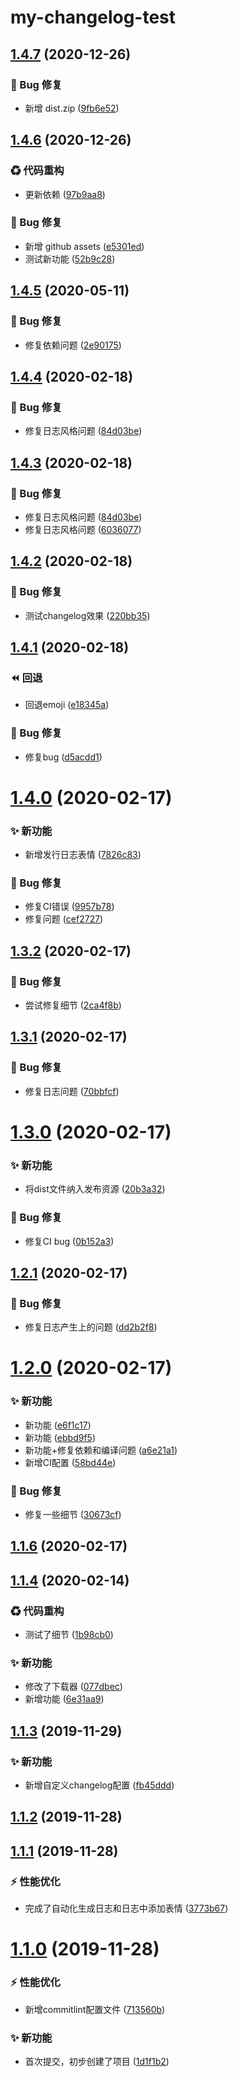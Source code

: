 # my-changelog-test

## [1.4.7](https://github.com/CaoMeiYouRen/my-changelog-test/compare/v1.4.6...v1.4.7) (2020-12-26)


### 🐛 Bug 修复

* 新增 dist.zip ([9fb6e52](https://github.com/CaoMeiYouRen/my-changelog-test/commit/9fb6e52))

## [1.4.6](https://github.com/CaoMeiYouRen/my-changelog-test/compare/v1.4.5...v1.4.6) (2020-12-26)


### ♻ 代码重构

* 更新依赖 ([97b9aa8](https://github.com/CaoMeiYouRen/my-changelog-test/commit/97b9aa8))


### 🐛 Bug 修复

* 新增 github assets ([e5301ed](https://github.com/CaoMeiYouRen/my-changelog-test/commit/e5301ed))
* 测试新功能 ([52b9c28](https://github.com/CaoMeiYouRen/my-changelog-test/commit/52b9c28))

## [1.4.5](https://github.com/CaoMeiYouRen/my-changelog-test/compare/v1.4.4...v1.4.5) (2020-05-11)


### 🐛 Bug 修复

* 修复依赖问题 ([2e90175](https://github.com/CaoMeiYouRen/my-changelog-test/commit/2e90175))

## [1.4.4](https://github.com/CaoMeiYouRen/my-changelog-test/compare/v1.4.3...v1.4.4) (2020-02-18)


### 🐛 Bug 修复

* 修复日志风格问题 ([84d03be](https://github.com/CaoMeiYouRen/my-changelog-test/commit/84d03be))

## [1.4.3](https://github.com/CaoMeiYouRen/my-changelog-test/compare/v1.4.2...v1.4.3) (2020-02-18)


### 🐛 Bug 修复

* 修复日志风格问题 ([84d03be](https://github.com/CaoMeiYouRen/my-changelog-test/commit/84d03be))
* 修复日志风格问题 ([6036077](https://github.com/CaoMeiYouRen/my-changelog-test/commit/6036077))



## [1.4.2](https://github.com/CaoMeiYouRen/my-changelog-test/compare/v1.4.1...v1.4.2) (2020-02-18)


### 🐛 Bug 修复

* 测试changelog效果 ([220bb35](https://github.com/CaoMeiYouRen/my-changelog-test/commit/220bb35))



## [1.4.1](https://github.com/CaoMeiYouRen/my-changelog-test/compare/v1.4.0...v1.4.1) (2020-02-18)


### ⏪ 回退

* 回退emoji ([e18345a](https://github.com/CaoMeiYouRen/my-changelog-test/commit/e18345a))


### 🐛 Bug 修复

* 修复bug ([d5acdd1](https://github.com/CaoMeiYouRen/my-changelog-test/commit/d5acdd1))



# [1.4.0](https://github.com/CaoMeiYouRen/my-changelog-test/compare/v1.3.2...v1.4.0) (2020-02-17)


### ✨ 新功能

* 新增发行日志表情 ([7826c83](https://github.com/CaoMeiYouRen/my-changelog-test/commit/7826c83))


### 🐛 Bug 修复

* 修复CI错误 ([9957b78](https://github.com/CaoMeiYouRen/my-changelog-test/commit/9957b78))
* 修复问题 ([cef2727](https://github.com/CaoMeiYouRen/my-changelog-test/commit/cef2727))



## [1.3.2](https://github.com/CaoMeiYouRen/my-changelog-test/compare/v1.3.1...v1.3.2) (2020-02-17)


### 🐛 Bug 修复

* 尝试修复细节 ([2ca4f8b](https://github.com/CaoMeiYouRen/my-changelog-test/commit/2ca4f8b))



## [1.3.1](https://github.com/CaoMeiYouRen/my-changelog-test/compare/v1.3.0...v1.3.1) (2020-02-17)


### 🐛 Bug 修复

* 修复日志问题 ([70bbfcf](https://github.com/CaoMeiYouRen/my-changelog-test/commit/70bbfcf))



# [1.3.0](https://github.com/CaoMeiYouRen/my-changelog-test/compare/v1.2.1...v1.3.0) (2020-02-17)


### ✨ 新功能

* 将dist文件纳入发布资源 ([20b3a32](https://github.com/CaoMeiYouRen/my-changelog-test/commit/20b3a32))


### 🐛 Bug 修复

* 修复CI bug ([0b152a3](https://github.com/CaoMeiYouRen/my-changelog-test/commit/0b152a3))



## [1.2.1](https://github.com/CaoMeiYouRen/my-changelog-test/compare/v1.2.0...v1.2.1) (2020-02-17)


### 🐛 Bug 修复

* 修复日志产生上的问题 ([dd2b2f8](https://github.com/CaoMeiYouRen/my-changelog-test/commit/dd2b2f8))



# [1.2.0](https://github.com/CaoMeiYouRen/my-changelog-test/compare/v1.1.6...v1.2.0) (2020-02-17)


### ✨ 新功能

* 新功能 ([e6f1c17](https://github.com/CaoMeiYouRen/my-changelog-test/commit/e6f1c17))
* 新功能 ([ebbd9f5](https://github.com/CaoMeiYouRen/my-changelog-test/commit/ebbd9f5))
* 新功能+修复依赖和编译问题 ([a6e21a1](https://github.com/CaoMeiYouRen/my-changelog-test/commit/a6e21a1))
* 新增CI配置 ([58bd44e](https://github.com/CaoMeiYouRen/my-changelog-test/commit/58bd44e))


### 🐛 Bug 修复

* 修复一些细节 ([30673cf](https://github.com/CaoMeiYouRen/my-changelog-test/commit/30673cf))



## [1.1.6](https://github.com/CaoMeiYouRen/my-changelog-test/compare/1.1.4...v1.1.6) (2020-02-17)



## [1.1.4](https://github.com/CaoMeiYouRen/my-changelog-test/compare/1.1.3...1.1.4) (2020-02-14)


### ♻ 代码重构

* 测试了细节 ([1b98cb0](https://github.com/CaoMeiYouRen/my-changelog-test/commit/1b98cb0))


### ✨ 新功能

* 修改了下载器 ([077dbec](https://github.com/CaoMeiYouRen/my-changelog-test/commit/077dbec))
* 新增功能 ([6e31aa9](https://github.com/CaoMeiYouRen/my-changelog-test/commit/6e31aa9))



## [1.1.3](https://github.com/CaoMeiYouRen/my-changelog-test/compare/1.1.2...1.1.3) (2019-11-29)


### ✨ 新功能

* 新增自定义changelog配置 ([fb45ddd](https://github.com/CaoMeiYouRen/my-changelog-test/commit/fb45ddd))



## [1.1.2](https://github.com/CaoMeiYouRen/my-changelog-test/compare/1.1.1...1.1.2) (2019-11-28)



## [1.1.1](https://github.com/CaoMeiYouRen/my-changelog-test/compare/v1.1.0...1.1.1) (2019-11-28)


### ⚡ 性能优化

* 完成了自动化生成日志和日志中添加表情 ([3773b67](https://github.com/CaoMeiYouRen/my-changelog-test/commit/3773b67))



# [1.1.0](https://github.com/CaoMeiYouRen/my-changelog-test/compare/1d1f1b2...v1.1.0) (2019-11-28)


### ⚡ 性能优化

* 新增commitlint配置文件 ([713560b](https://github.com/CaoMeiYouRen/my-changelog-test/commit/713560b))


### ✨ 新功能

* 首次提交，初步创建了项目 ([1d1f1b2](https://github.com/CaoMeiYouRen/my-changelog-test/commit/1d1f1b2))

